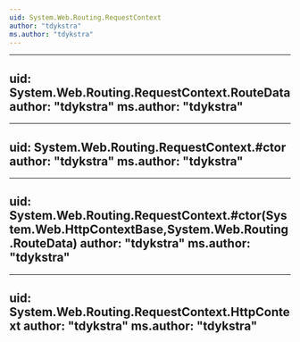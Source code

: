 ```yaml
---
uid: System.Web.Routing.RequestContext
author: "tdykstra"
ms.author: "tdykstra"
---
```


---
uid: System.Web.Routing.RequestContext.RouteData
author: "tdykstra"
ms.author: "tdykstra"
---

---
uid: System.Web.Routing.RequestContext.#ctor
author: "tdykstra"
ms.author: "tdykstra"
---

---
uid: System.Web.Routing.RequestContext.#ctor(System.Web.HttpContextBase,System.Web.Routing.RouteData)
author: "tdykstra"
ms.author: "tdykstra"
---

---
uid: System.Web.Routing.RequestContext.HttpContext
author: "tdykstra"
ms.author: "tdykstra"
---
